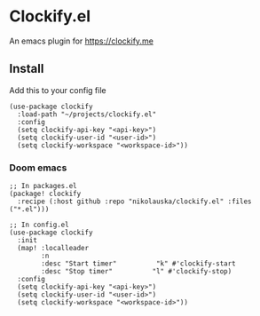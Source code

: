 # Clockify.el

An emacs plugin for https://clockify.me

## Install

Add this to your config file

``` emacs-lisp
(use-package clockify
  :load-path "~/projects/clockify.el"
  :config
  (setq clockify-api-key "<api-key>")
  (setq clockify-user-id "<user-id>")
  (setq clockify-workspace "<workspace-id>"))
```

### Doom emacs

```emacs-lisp
;; In packages.el
(package! clockify
  :recipe (:host github :repo "nikolauska/clockify.el" :files ("*.el")))

;; In config.el
(use-package clockify
  :init
  (map! :localleader
        :n
        :desc "Start timer"          "k" #'clockify-start
        :desc "Stop timer"          "l" #'clockify-stop)
  :config
  (setq clockify-api-key "<api-key>")
  (setq clockify-user-id "<user-id>")
  (setq clockify-workspace "<workspace-id>"))
```
